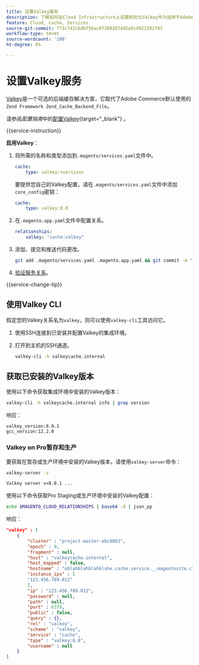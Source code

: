 ```yaml
---
title: 设置Valkey服务
description: 了解如何在Cloud Infrastructure上设置和优化Valkey作为适用于Adobe Commerce的后端缓存解决方案。
feature: Cloud, Cache, Services
source-git-commit: f73c742cbdbf56ac073802074d5a9cd921591f0f
workflow-type: tm+mt
source-wordcount: '188'
ht-degree: 0%

---
```


# 设置Valkey服务

[Valkey](https://valkey.io)是一个可选的后端缓存解决方案，它取代了Adobe Commerce默认使用的`Zend Framework Zend_Cache_Backend_File`。

请参阅&#x200B;_配置指南_&#x200B;中的[配置Valkey](https://experienceleague.adobe.com/docs/commerce-operations/configuration-guide/cache/valkey/config-valkey.html?lang=zh-Hans){target="_blank"} 。

{{service-instruction}}

**启用Valkey**：

1. 将所需的名称和类型添加到`.magento/services.yaml`文件中。

   ```yaml
   cache:
       type: valkey:<version>
   ```

   要提供您自己的Valkey配置，请在`.magento/services.yaml`文件中添加`core_config`密钥：

   ```yaml
   cache:
       type: valkey:8.0
   ```

1. 在`.magento.app.yaml`文件中配置关系。

   ```yaml
   relationships:
       valkey: "cache:valkey"
   ```

1. 添加、提交和推送代码更改。

   ```bash
   git add .magento/services.yaml .magento.app.yaml && git commit -m "Enable valkey service" && git push origin <branch-name>
   ```

1. [验证服务关系](services-yaml.md#service-relationships)。

{{service-change-tip}}

## 使用Valkey CLI

假定您的Valkey关系名为`valkey`，则可以使用`valkey-cli`工具访问它。

1. 使用SSH连接到已安装并配置Valkey的集成环境。

1. 打开到主机的SSH通道。

   ```bash
   valkey-cli -h valkeycache.internal
   ```

## 获取已安装的Valkey版本

使用以下命令获取集成环境中安装的Valkey版本：

```bash
valkey-cli -h valkeycache.internal info | grep version
```

响应：

```
valkey_version:8.0.1
gcc_version:12.2.0
```

### Valkey on Pro暂存和生产

要获取在暂存或生产环境中安装的Valkey版本，请使用`valkey-server`命令：

```bash
valkey-server -v
```

```bash
Valkey server v=8.0.1 ...
```

使用以下命令获取Pro Staging或生产环境中安装的Valkey配置：

```bash
echo $MAGENTO_CLOUD_RELATIONSHIPS | base64 -d | json_pp
```

响应：

```json
"valkey" : [
    {
        "cluster" : "project-master-abc0003",
        "epoch" : 0,
        "fragment" : null,
        "host" : "valkeycache.internal",
        "host_mapped" : false,
        "hostname" : "oblahblahblahblahe.cache.service._.magentosite.cloud",
        "instance_ips" : [
        "123.456.789.012"
        ],
        "ip" : "123.456.789.012",
        "password" : null,
        "path" : null,
        "port" : 6379,
        "public" : false,
        "query" : {},
        "rel" : "valkey",
        "scheme" : "valkey",
        "service" : "cache",
        "type" : "valkey:8.0",
        "username" : null
    }
]
```
